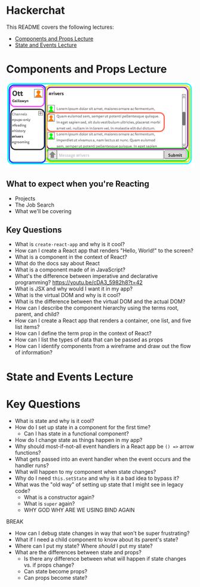 # Hackerchat

This README covers the following lectures:
* [Components and Props Lecture](#components-and-props-lecture)
* [State and Events Lecture](#state-and-events-lecture)

# Components and Props Lecture

![Ott wireframe](wireframe-mock.png)

## What to expect when you're Reacting
* Projects
* The Job Search
* What we'll be covering

## Key Questions
* What is `create-react-app` and why is it cool?
* How can I create a React app that renders "Hello, World!" to the screen?
* What is a component in the context of React?
* What do the docs say about React
* What is a component made of in JavaScript?
* What's the difference between imperative and declarative programming?
    https://youtu.be/cDA3_5982h8?t=42
* What is JSX and why would I want it in my app?
* What is the virtual DOM and why is it cool?
* What is the difference between the virtual DOM and the actual DOM?
* How can I describe the component hierarchy using the terms root, parent, and child?
* How can I create a React app that renders a container, one list, and five list items?
* How can I define the term prop in the context of React?
* How can I list the types of data that can be passed as props
* How can I identify components from a wireframe and draw out the flow of information?

# State and Events Lecture

# Key Questions
* What is state and why is it cool?
* How do I set up state in a component for the first time?
  * Can I has state in a functional component?
* How do I change state as things happen in my app?
* Why should most-if-not-all event handlers in a React app be `() =>` arrow functions?
* What gets passed into an event handler when the event occurs and the handler runs?
* What will happen to my component when state changes?
* Why do I need `this.setState` and why is it a bad idea to bypass it?
* What was the "old way" of setting up state that I might see in legacy code?
  * What is a constructor again?
  * What is `super` again?
  * WHY GOD WHY ARE WE USING BIND AGAIN

BREAK

* How can I debug state changes in way that won't be super frustrating?
* What if I need a child component to know about its parent's state?
* Where can I put my state? Where _should_ I put my state?
* What are the differences between state and props?
  * Is there any difference between what will happen if state changes vs. if props change?
  * Can state become props?
  * Can props become state?
